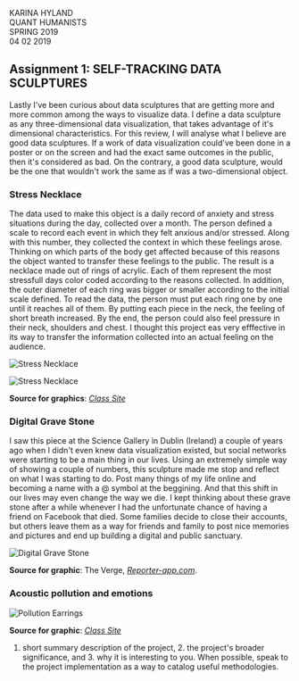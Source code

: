 KARINA HYLAND <br>
QUANT HUMANISTS <br>
SPRING 2019 <br> 
04 02 2019

## Assignment 1: SELF-TRACKING DATA SCULPTURES
 
Lastly I've been curious about data sculptures that are getting more and more common among the ways to visualize data. I define a data sculpture as any three-dimensional data visualization, that takes advantage of it's dimensional characteristics. For this review, I will analyse what I believe are good data sculptures. If a work of data visualization could've been done in a poster or on the screen and had the exact same outcomes in the public, then it's considered as bad. On the contrary, a good data sculpture, would be the one that wouldn't work the same as if was a two-dimensional object.

### Stress Necklace

The data used to make this object is a daily record of anxiety and stress situations during the day, collected over a month. The person defined a scale to record each event in which they felt anxious and/or stressed. Along with this number, they collected the context in which these feelings arose. Thinking on which parts of the body get affected because of this reasons the object wanted to transfer these feelings to the public. The result is a necklace made out of rings of acrylic. Each of them represent the most stressfull days color coded according to the reasons collected. In addition, the outer diameter of each ring was bigger or smaller according to the initial scale defined. To read the data, the person must put each ring one by one until it reaches all of them. By putting each piece in the neck, the feeling of short breath increased. By the end, the person could also feel pressure in their neck, shoulders and chest. I thought this project eas very efffective in its way to transfer the information collected into an actual feeling on the audience. 

![Stress Necklace](http://clases.diatomea.co/RepDatos_15/wp-content/uploads/2016/09/Captura-de-pantalla-2016-09-19-a-las-9.24.21-p.m.-e1474331235652.png)

![Stress Necklace](http://clases.diatomea.co/RepDatos_15/wp-content/uploads/2016/10/WhatsApp-Image-2016-10-27-at-16.30.26-768x432.jpeg)

**Source for graphics**: [_Class Site_](http://clases.diatomea.co/RepDatos_15/)


### Digital Grave Stone

I saw this piece at the Science Gallery in Dublin (Ireland) a couple of years ago when I didn't even knew data visualization existed, but social networks were starting to be a main thing in our lives. Using an extremely simple way of showing a couple of numbers, this sculpture made me stop and reflect on what I was starting to do. Post many things of my life online and becoming a name with a @ symbol at the beggining. And that this shift in our lives may even change the way we die. I kept thinking about these grave stone after a while whenever I had the unfortunate chance of having a friend on Facebook that died. Some families decide to close their accounts, but others leave them as a way for friends and family to post nice memories and pictures and end up building a digital and public sanctuary. 

![Digital Grave Stone](https://cdn.vox-cdn.com/thumbor/yGngLtPhg95ov_1cLP_dQXhbj2c=/0x79:1024x762/1820x1213/filters:focal(0x79:1024x762):format(webp)/cdn.vox-cdn.com/uploads/chorus_image/image/45751552/B90E_ohIQAAmsV8.0.0.jpg)

**Source for graphic**: The Verge, [_Reporter-app.com_](https://www.theverge.com/2015/2/23/8089933/quantified-self-after-death-gravestone).


### Acoustic pollution and emotions

![Pollution Earrings](http://clases.diatomea.co/RepDatos_15/wp-content/uploads/2016/10/IMG_7868-1024x683.jpg)

**Source for graphic**: [_Class Site_](http://clases.diatomea.co/RepDatos_15/)

1. short summary description of the project, 2. the project's broader significance, and 3. why it is interesting to you. When possible, speak to the project implementation as a way to catalog useful methodologies.


